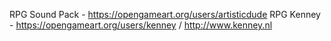 RPG Sound Pack - 	https://opengameart.org/users/artisticdude
RPG Kenney - 		https://opengameart.org/users/kenney / http://www.kenney.nl